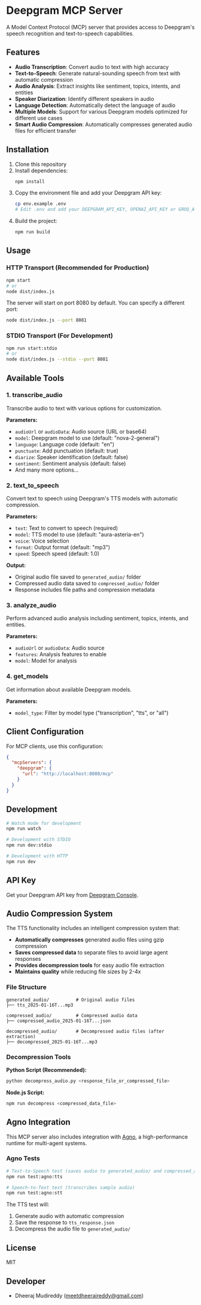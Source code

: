 # Deepgram MCP Server

A Model Context Protocol (MCP) server that provides access to Deepgram's speech recognition and text-to-speech capabilities.

## Features

- **Audio Transcription**: Convert audio to text with high accuracy
- **Text-to-Speech**: Generate natural-sounding speech from text with automatic compression
- **Audio Analysis**: Extract insights like sentiment, topics, intents, and entities
- **Speaker Diarization**: Identify different speakers in audio
- **Language Detection**: Automatically detect the language of audio
- **Multiple Models**: Support for various Deepgram models optimized for different use cases
- **Smart Audio Compression**: Automatically compresses generated audio files for efficient transfer

## Installation

1. Clone this repository
2. Install dependencies:
   ```bash
   npm install
   ```
3. Copy the environment file and add your Deepgram API key:
   ```bash
   cp env.example .env
   # Edit .env and add your DEEPGRAM_API_KEY, OPENAI_API_KEY or GROQ_API_KEY (whatever you want to use)
   ```
4. Build the project:
   ```bash
   npm run build
   ```

## Usage

### HTTP Transport (Recommended for Production)

```bash
npm start
# or
node dist/index.js
```

The server will start on port 8080 by default. You can specify a different port:

```bash
node dist/index.js --port 8081
```

### STDIO Transport (For Development)

```bash
npm run start:stdio
# or
node dist/index.js --stdio --port 8081
```

## Available Tools

### 1. transcribe_audio
Transcribe audio to text with various options for customization.

**Parameters:**
- `audioUrl` or `audioData`: Audio source (URL or base64)
- `model`: Deepgram model to use (default: "nova-2-general")
- `language`: Language code (default: "en")
- `punctuate`: Add punctuation (default: true)
- `diarize`: Speaker identification (default: false)
- `sentiment`: Sentiment analysis (default: false)
- And many more options...

### 2. text_to_speech
Convert text to speech using Deepgram's TTS models with automatic compression.

**Parameters:**
- `text`: Text to convert to speech (required)
- `model`: TTS model to use (default: "aura-asteria-en")
- `voice`: Voice selection
- `format`: Output format (default: "mp3")
- `speed`: Speech speed (default: 1.0)

**Output:**
- Original audio file saved to `generated_audio/` folder
- Compressed audio data saved to `compressed_audio/` folder
- Response includes file paths and compression metadata

### 3. analyze_audio
Perform advanced audio analysis including sentiment, topics, intents, and entities.

**Parameters:**
- `audioUrl` or `audioData`: Audio source
- `features`: Analysis features to enable
- `model`: Model for analysis

### 4. get_models
Get information about available Deepgram models.

**Parameters:**
- `model_type`: Filter by model type ("transcription", "tts", or "all")

## Client Configuration

For MCP clients, use this configuration:

```json
{
  "mcpServers": {
    "deepgram": {
      "url": "http://localhost:8080/mcp"
    }
  }
}
```

## Development

```bash
# Watch mode for development
npm run watch

# Development with STDIO
npm run dev:stdio

# Development with HTTP
npm run dev
```

## API Key

Get your Deepgram API key from [Deepgram Console](https://console.deepgram.com/).

## Audio Compression System

The TTS functionality includes an intelligent compression system that:

- **Automatically compresses** generated audio files using gzip compression
- **Saves compressed data** to separate files to avoid large agent responses
- **Provides decompression tools** for easy audio file extraction
- **Maintains quality** while reducing file sizes by 2-4x

### File Structure
```
generated_audio/          # Original audio files
├── tts_2025-01-16T...mp3

compressed_audio/         # Compressed audio data
├── compressed_audio_2025-01-16T...json

decompressed_audio/       # Decompressed audio files (after extraction)
├── decompressed_2025-01-16T...mp3
```

### Decompression Tools

**Python Script (Recommended):**
```bash
python decompress_audio.py <response_file_or_compressed_file>
```

**Node.js Script:**
```bash
npm run decompress <compressed_data_file>
```

## Agno Integration

This MCP server also includes integration with [Agno](https://docs.agno.com/introduction), a high-performance runtime for multi-agent systems.

### Agno Tests
```bash
# Text-to-Speech test (saves audio to generated_audio/ and compressed_audio/)
npm run test:agno:tts

# Speech-to-Text test (transcribes sample audio)
npm run test:agno:stt
```

The TTS test will:
1. Generate audio with automatic compression
2. Save the response to `tts_response.json`
3. Decompress the audio file to `generated_audio/`

## License

MIT

## Developer
- Dheeraj Mudireddy (meetdheerajreddy@gmail.com)
